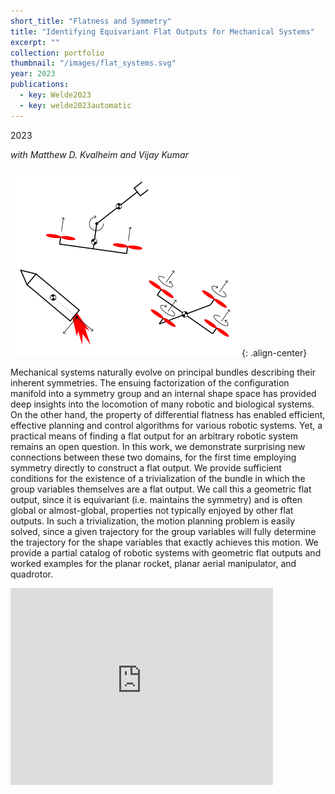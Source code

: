 ```yaml
---
short_title: "Flatness and Symmetry"
title: "Identifying Equivariant Flat Outputs for Mechanical Systems"
excerpt: ""
collection: portfolio
thumbnail: "/images/flat_systems.svg"
year: 2023
publications:
  - key: Welde2023
  - key: welde2023automatic
---
```


2023

*with Matthew D. Kvalheim and Vijay Kumar*

![image-center](/images/flat_systems.svg){: .align-center}

Mechanical systems naturally evolve on principal bundles describing their inherent symmetries. The ensuing factorization of the configuration manifold into a symmetry group and an internal shape space has provided deep insights into the locomotion of many robotic and biological systems. On the other hand, the property of differential flatness has enabled efficient, effective planning and control algorithms for various robotic systems. Yet, a practical means of finding a flat output for an arbitrary robotic system remains an open question. In this work, we demonstrate surprising new connections between these two domains, for the first time employing symmetry directly to construct a flat output. We provide sufficient conditions for the existence of a trivialization of the bundle in which the group variables themselves are a flat output. We call this a geometric flat output, since it is equivariant (i.e. maintains the symmetry) and is often global or almost-global, properties not typically enjoyed by other flat outputs. In such a trivialization, the motion planning problem is easily solved, since a given trajectory for the group variables will fully determine the trajectory for the shape variables that exactly achieves this motion. We provide a partial catalog of robotic systems with geometric flat outputs and worked examples for the planar rocket, planar aerial manipulator, and quadrotor.

<iframe width="420" height="315" src="https://www.youtube.com/embed/oMvF86MXTyY" frameborder="0" allowfullscreen></iframe><br/>
